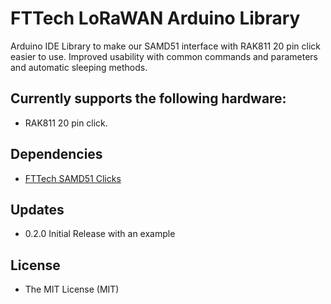 # FTTech LoRaWAN Arduino Library

Arduino IDE Library to make our SAMD51 interface with RAK811 20 pin click easier to use. Improved usability with common commands and parameters and automatic sleeping methods.

## Currently supports the following hardware:
- RAK811 20 pin click.

## Dependencies
- [FTTech SAMD51 Clicks](https://github.com/FTTechBrasil/FTTech_SAMD51_Clicks)

## Updates
* 0.2.0 Initial Release with an example

## License
- The MIT License (MIT)
